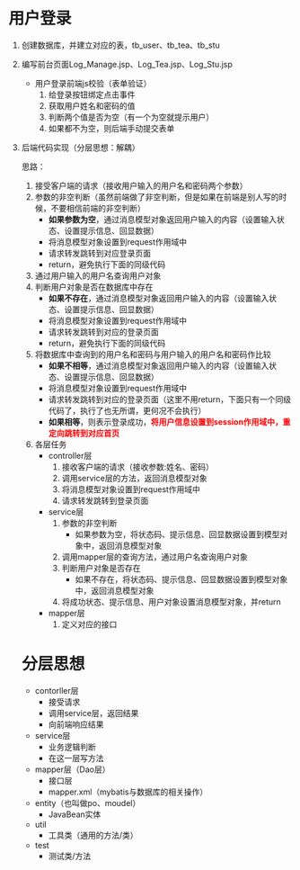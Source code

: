 # 用户登录

1. 创建数据库，并建立对应的表，tb_user、tb_tea、tb_stu

2. 编写前台页面Log_Manage.jsp、Log_Tea.jsp、Log_Stu.jsp

   * 用户登录前端js校验（表单验证）
     1. 给登录按钮绑定点击事件
     2. 获取用户姓名和密码的值
     3. 判断两个值是否为空（有一个为空就提示用户）
     4. 如果都不为空，则后端手动提交表单

3. 后端代码实现（分层思想：解耦）

   思路：

   1. 接受客户端的请求（接收用户输入的用户名和密码两个参数）
   2. 参数的非空判断（虽然前端做了非空判断，但是如果在前端是别人写的时候，不要相信前端的非空判断）
      * **如果参数为空**，通过消息模型对象返回用户输入的内容（设置输入状态、设置提示信息、回显数据）
      * 将消息模型对象设置到request作用域中
      * 请求转发跳转到对应登录页面
      * return，避免执行下面的同级代码
   3. 通过用户输入的用户名查询用户对象
   4. 判断用户对象是否在数据库中存在
      * **如果不存在**，通过消息模型对象返回用户输入的内容（设置输入状态、设置提示信息、回显数据）
      * 将消息模型对象设置到request作用域中
      * 请求转发跳转到对应的登录页面
      * return，避免执行下面的同级代码
   5. 将数据库中查询到的用户名和密码与用户输入的用户名和密码作比较
      * **如果不相等**，通过消息模型对象返回用户输入的内容（设置输入状态、设置提示信息、回显数据）
      * 将消息模型对象设置到request作用域中
      * 请求转发跳转到对应的登录页面（这里不用return，下面只有一个同级代码了，执行了也无所谓，更何况不会执行）
      * **如果相等**，则表示登录成功，<font color="red">**将用户信息设置到session作用域中，重定向跳转到对应首页**</font>
   6. 各层任务
      * controller层
        1. 接收客户端的请求（接收参数:姓名、密码）
        2. 调用service层的方法，返回消息模型对象
        3. 将消息模型对象设置到request作用域中
        4. 请求转发跳转到登录页面
      * service层
        1. 参数的非空判断
           * 如果参数为空，将状态码、提示信息、回显数据设置到模型对象中，返回消息模型对象
        2. 调用mapper层的查询方法，通过用户名查询用户对象
        3. 判断用户对象是否存在
           * 如果不存在，将状态码、提示信息、回显数据设置到模型对象中，返回消息模型对象
        4. 将成功状态、提示信息、用户对象设置消息模型对象，并return
      * mapper层
        1. 定义对应的接口

   

   # 分层思想

   * contorller层
     * 接受请求
     * 调用service层，返回结果
     * 向前端响应结果
   * service层
     * 业务逻辑判断
     * 在这一层写方法
   * mapper层（Dao层）
     * 接口层
     * mapper.xml（mybatis与数据库的相关操作）
   * entity（也叫做po、moudel）
     * JavaBean实体
   * util
     * 工具类（通用的方法/类）
   * test
     * 测试类/方法